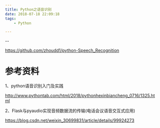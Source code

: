 ```yaml
---
title: Python之语音识别
date: 2018-07-18 22:09:18
tags:
	- Python

---
```


--



https://github.com/zhoudd1/python-Speech_Recognition

# 参考资料

1、python语音识别入门及实践

http://www.pythontab.com/html/2018/pythonhexinbiancheng_0716/1325.html

2、Flask与pyaudio实现音频数据流的传输(电话会议语音交互式应用)

https://blog.csdn.net/weixin_30699831/article/details/99924273

